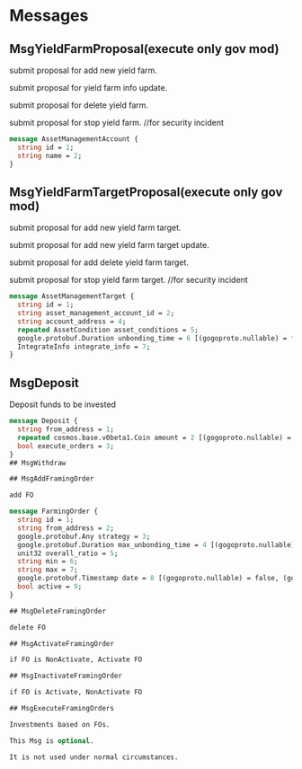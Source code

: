 # Messages

## MsgYieldFarmProposal(execute only gov mod)

submit proposal for add new yield farm.

submit proposal for yield farm info update.

submit proposal for delete yield farm.

submit proposal for stop yield farm. //for security incident

```protobuf
message AssetManagementAccount {
  string id = 1;
  string name = 2;
}
```

## MsgYieldFarmTargetProposal(execute only gov mod)

submit proposal for add new yield farm target.

submit proposal for add new yield farm target update.

submit proposal for add delete yield farm target.

submit proposal for stop yield farm target. //for security incident

```protobuf
message AssetManagementTarget {
  string id = 1;
  string asset_management_account_id = 2;
  string account_address = 4;
  repeated AssetCondition asset_conditions = 5;
  google.protobuf.Duration unbonding_time = 6 [(gogoproto.nullable) = false, (gogoproto.stdduration) = true];
  IntegrateInfo integrate_info = 7;
}
```

## MsgDeposit

Deposit funds to be invested

```protobuf
message Deposit {
  string from_address = 1;
  repeated cosmos.base.v0beta1.Coin amount = 2 [(gogoproto.nullable) = false];
  bool execute_orders = 3;
}
## MsgWithdraw

## MsgAddFramingOrder

add FO

message FarmingOrder {
  string id = 1;
  string from_address = 2;
  google.protobuf.Any strategy = 3;
  google.protobuf.Duration max_unbonding_time = 4 [(gogoproto.nullable) = true, (gogoproto.stdduration) = true];
  unit32 overall_ratio = 5;
  string min = 6;
  string max = 7;
  google.protobuf.Timestamp date = 8 [(gogoproto.nullable) = false, (gogoproto.stdtime) = true];
  bool active = 9;
}

## MsgDeleteFramingOrder

delete FO

## MsgActivateFramingOrder

if FO is NonActivate, Activate FO

## MsgInactivateFramingOrder

if FO is Activate, NonActivate FO

## MsgExecuteFramingOrders

Investments based on FOs.

This Msg is optional.

It is not used under normal circumstances.
```
